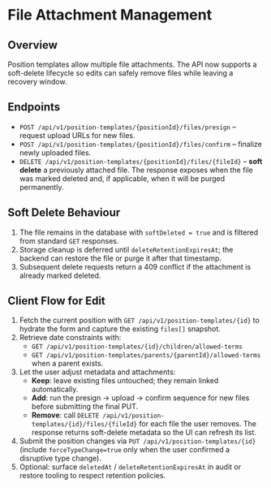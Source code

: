 # File Attachment Management

## Overview
Position templates allow multiple file attachments. The API now supports a soft-delete lifecycle so edits can safely remove files while leaving a recovery window.

## Endpoints
- `POST /api/v1/position-templates/{positionId}/files/presign` – request upload URLs for new files.
- `POST /api/v1/position-templates/{positionId}/files/confirm` – finalize newly uploaded files.
- `DELETE /api/v1/position-templates/{positionId}/files/{fileId}` – **soft delete** a previously attached file. The response exposes when the file was marked deleted and, if applicable, when it will be purged permanently.

## Soft Delete Behaviour
1. The file remains in the database with `softDeleted = true` and is filtered from standard `GET` responses.
2. Storage cleanup is deferred until `deleteRetentionExpiresAt`; the backend can restore the file or purge it after that timestamp.
3. Subsequent delete requests return a 409 conflict if the attachment is already marked deleted.

## Client Flow for Edit
1. Fetch the current position with `GET /api/v1/position-templates/{id}` to hydrate the form and capture the existing `files[]` snapshot.
2. Retrieve date constraints with:
   - `GET /api/v1/position-templates/{id}/children/allowed-terms`
   - `GET /api/v1/position-templates/parents/{parentId}/allowed-terms` when a parent exists.
3. Let the user adjust metadata and attachments:
   - **Keep**: leave existing files untouched; they remain linked automatically.
   - **Add**: run the presign → upload → confirm sequence for new files before submitting the final PUT.
   - **Remove**: call `DELETE /api/v1/position-templates/{id}/files/{fileId}` for each file the user removes. The response returns soft-delete metadata so the UI can refresh its list.
4. Submit the position changes via `PUT /api/v1/position-templates/{id}` (include `forceTypeChange=true` only when the user confirmed a disruptive type change).
5. Optional: surface `deletedAt` / `deleteRetentionExpiresAt` in audit or restore tooling to respect retention policies.
